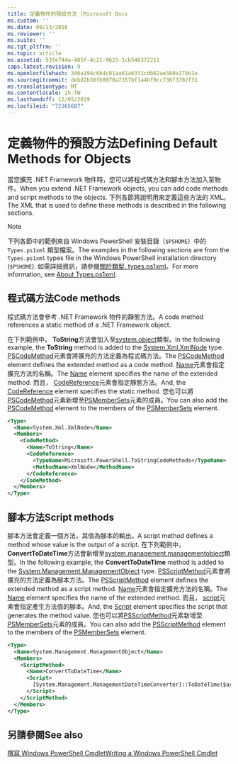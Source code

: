 ```yaml
---
title: 定義物件的預設方法 |Microsoft Docs
ms.custom: ''
ms.date: 09/13/2016
ms.reviewer: ''
ms.suite: ''
ms.tgt_pltfrm: ''
ms.topic: article
ms.assetid: 53fe744a-485f-4c21-9623-1cb546372211
caps.latest.revision: 9
ms.openlocfilehash: 346a194c6b4c81aa61a6331cdb62ae380a17bb1e
ms.sourcegitcommit: debd2b38fb8070a7357bf1a4bf9cc736f3702f31
ms.translationtype: MT
ms.contentlocale: zh-TW
ms.lasthandoff: 12/05/2019
ms.locfileid: "72365687"
---
```

# <a name="defining-default-methods-for-objects"></a><span data-ttu-id="b937b-102">定義物件的預設方法</span><span class="sxs-lookup"><span data-stu-id="b937b-102">Defining Default Methods for Objects</span></span>

<span data-ttu-id="b937b-103">當您擴充 .NET Framework 物件時，您可以將程式碼方法和腳本方法加入至物件。</span><span class="sxs-lookup"><span data-stu-id="b937b-103">When you extend .NET Framework objects, you can add code methods and script methods to the objects.</span></span>
<span data-ttu-id="b937b-104">下列各節將說明用來定義這些方法的 XML。</span><span class="sxs-lookup"><span data-stu-id="b937b-104">The XML that is used to define these methods is described in the following sections.</span></span>

> [!NOTE]
> <span data-ttu-id="b937b-105">下列各節中的範例來自 Windows PowerShell 安裝目錄（`$PSHOME`）中的 `Types.ps1xml` 類型檔案。</span><span class="sxs-lookup"><span data-stu-id="b937b-105">The examples in the following sections are from the `Types.ps1xml` types file in the Windows PowerShell installation directory (`$PSHOME`).</span></span> <span data-ttu-id="b937b-106">如需詳細資訊，請參閱[關於類型. types.ps1xml](/powershell/module/microsoft.powershell.core/about/about_types.ps1xml)。</span><span class="sxs-lookup"><span data-stu-id="b937b-106">For more information, see [About Types.ps1xml](/powershell/module/microsoft.powershell.core/about/about_types.ps1xml).</span></span>

## <a name="code-methods"></a><span data-ttu-id="b937b-107">程式碼方法</span><span class="sxs-lookup"><span data-stu-id="b937b-107">Code methods</span></span>

<span data-ttu-id="b937b-108">程式碼方法會參考 .NET Framework 物件的靜態方法。</span><span class="sxs-lookup"><span data-stu-id="b937b-108">A code method references a static method of a .NET Framework object.</span></span>

<span data-ttu-id="b937b-109">在下列範例中， **ToString**方法會加入至[system.object](/dotnet/api/System.Xml.XmlNode)類型。</span><span class="sxs-lookup"><span data-stu-id="b937b-109">In the following example, the **ToString** method is added to the [System.Xml.XmlNode](/dotnet/api/System.Xml.XmlNode) type.</span></span> <span data-ttu-id="b937b-110">[PSCodeMethod](/dotnet/api/system.management.automation.pscodemethod)元素會將擴充的方法定義為程式碼方法。</span><span class="sxs-lookup"><span data-stu-id="b937b-110">The [PSCodeMethod](/dotnet/api/system.management.automation.pscodemethod) element defines the extended method as a code method.</span></span> <span data-ttu-id="b937b-111">[Name](/dotnet/api/system.management.automation.psmemberinfo.name?view=pscore-6.2.0#System_Management_Automation_PSMemberInfo_Name)元素會指定擴充方法的名稱。</span><span class="sxs-lookup"><span data-stu-id="b937b-111">The [Name](/dotnet/api/system.management.automation.psmemberinfo.name?view=pscore-6.2.0#System_Management_Automation_PSMemberInfo_Name) element specifies the name of the extended method.</span></span> <span data-ttu-id="b937b-112">而且， [CodeReference](/dotnet/api/system.management.automation.pscodemethod.codereference?view=pscore-6.2.0#System_Management_Automation_PSCodeMethod_CodeReference)元素會指定靜態方法。</span><span class="sxs-lookup"><span data-stu-id="b937b-112">And, the [CodeReference](/dotnet/api/system.management.automation.pscodemethod.codereference?view=pscore-6.2.0#System_Management_Automation_PSCodeMethod_CodeReference) element specifies the static method.</span></span> <span data-ttu-id="b937b-113">您也可以將[PSCodeMethod](/dotnet/api/system.management.automation.pscodemethod)元素新增至[PSMemberSets](/dotnet/api/system.management.automation.psmemberset?view=pscore-6.2.0)元素的成員。</span><span class="sxs-lookup"><span data-stu-id="b937b-113">You can also add the [PSCodeMethod](/dotnet/api/system.management.automation.pscodemethod) element to the members of the [PSMemberSets](/dotnet/api/system.management.automation.psmemberset?view=pscore-6.2.0) element.</span></span>

```xml
<Type>
  <Name>System.Xml.XmlNode</Name>
  <Members>
    <CodeMethod>
      <Name>ToString</Name>
      <CodeReference>
        <TypeName>Microsoft.PowerShell.ToStringCodeMethods</TypeName>
        <MethodName>XmlNode</MethodName>
      </CodeReference>
    </CodeMethod>
  </Members>
</Type>
```

## <a name="script-methods"></a><span data-ttu-id="b937b-114">腳本方法</span><span class="sxs-lookup"><span data-stu-id="b937b-114">Script methods</span></span>

<span data-ttu-id="b937b-115">腳本方法會定義一個方法，其值為腳本的輸出。</span><span class="sxs-lookup"><span data-stu-id="b937b-115">A script method defines a method whose value is the output of a script.</span></span> <span data-ttu-id="b937b-116">在下列範例中， **ConvertToDateTime**方法會新增至[system.management.managementobject](/dotnet/api/System.Management.ManagementObject)類型。</span><span class="sxs-lookup"><span data-stu-id="b937b-116">In the following example, the **ConvertToDateTime** method is added to the [System.Management.ManagementObject](/dotnet/api/System.Management.ManagementObject) type.</span></span> <span data-ttu-id="b937b-117">[PSScriptMethod](/dotnet/api/system.management.automation.psscriptmethod?view=pscore-6.2.0)元素會將擴充的方法定義為腳本方法。</span><span class="sxs-lookup"><span data-stu-id="b937b-117">The [PSScriptMethod](/dotnet/api/system.management.automation.psscriptmethod?view=pscore-6.2.0) element defines the extended method as a script method.</span></span> <span data-ttu-id="b937b-118">[Name](/dotnet/api/system.management.automation.psmemberinfo.name?view=pscore-6.2.0#System_Management_Automation_PSMemberInfo_Name)元素會指定擴充方法的名稱。</span><span class="sxs-lookup"><span data-stu-id="b937b-118">The [Name](/dotnet/api/system.management.automation.psmemberinfo.name?view=pscore-6.2.0#System_Management_Automation_PSMemberInfo_Name) element specifies the name of the extended method.</span></span> <span data-ttu-id="b937b-119">而且， [script](/dotnet/api/system.management.automation.psscriptmethod.script?view=pscore-6.2.0#System_Management_Automation_PSScriptMethod_Script)元素會指定產生方法值的腳本。</span><span class="sxs-lookup"><span data-stu-id="b937b-119">And, the [Script](/dotnet/api/system.management.automation.psscriptmethod.script?view=pscore-6.2.0#System_Management_Automation_PSScriptMethod_Script) element specifies the script that generates the method value.</span></span> <span data-ttu-id="b937b-120">您也可以將[PSScriptMethod](/dotnet/api/system.management.automation.psscriptmethod?view=pscore-6.2.0)元素新增至[PSMemberSets](/dotnet/api/system.management.automation.psmemberset?view=pscore-6.2.0)元素的成員。</span><span class="sxs-lookup"><span data-stu-id="b937b-120">You can also add the [PSScriptMethod](/dotnet/api/system.management.automation.psscriptmethod?view=pscore-6.2.0) element to the members of the [PSMemberSets](/dotnet/api/system.management.automation.psmemberset?view=pscore-6.2.0) element.</span></span>

```xml
<Type>
  <Name>System.Management.ManagementObject</Name>
  <Members>
    <ScriptMethod>
      <Name>ConvertToDateTime</Name>
      <Script>
        [System.Management.ManagementDateTimeConverter]::ToDateTime($args[0])
      </Script>
    </ScriptMethod>
  </Members>
</Type>
```

## <a name="see-also"></a><span data-ttu-id="b937b-121">另請參閱</span><span class="sxs-lookup"><span data-stu-id="b937b-121">See also</span></span>

[<span data-ttu-id="b937b-122">撰寫 Windows PowerShell Cmdlet</span><span class="sxs-lookup"><span data-stu-id="b937b-122">Writing a Windows PowerShell Cmdlet</span></span>](./writing-a-windows-powershell-cmdlet.md)
